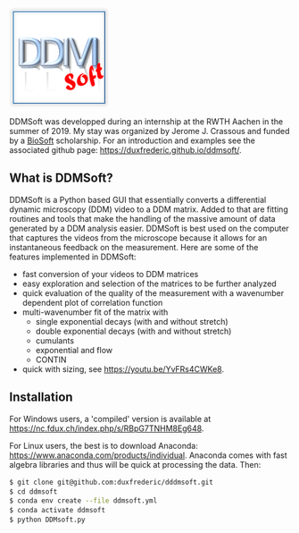 ![logo](https://github.com/duxfrederic/ddmsoft/blob/main/logo/logo.png) 

DDMSoft was developped during an internship at the RWTH Aachen in the summer of 2019. My stay was organized by Jerome J. Crassous and funded by a [BioSoft](http://www.ihrs-biosoft.de/ihrs-biosoft/EN/GSP/GSP_node.html) scholarship. For an introduction and examples see the associated github page: https://duxfrederic.github.io/ddmsoft/.
## What is DDMSoft?
DDMSoft is a Python based GUI that essentially converts a differential dynamic microscopy (DDM) video to a DDM matrix.  Added to that are fitting routines and tools that make the handling of the massive amount of data generated by a DDM analysis easier. DDMSoft is best used on the computer that captures the videos from the microscope because it allows for an instantaneous feedback on the measurement. Here are some of the features implemented in DDMSoft:
 - fast conversion of your videos to DDM matrices
 - easy exploration and selection of the matrices to be further analyzed
 - quick evaluation of the quality of the measurement with a wavenumber dependent plot of correlation function
 - multi-wavenumber fit of the matrix with 
    * single exponential decays (with and without stretch)
    * double exponential decays (with and without stretch)
    * cumulants
    * exponential and flow 
    * CONTIN
- quick with sizing, see <https://youtu.be/YvFRs4CWKe8>.



## Installation
For Windows users, a 'compiled' version is available at <https://nc.fdux.ch/index.php/s/RBpG7TNHM8Eg648>.


For Linux users, the best is to download Anaconda: <https://www.anaconda.com/products/individual>. Anaconda comes with fast algebra libraries and thus will be quick at processing the data. Then:
```bash
$ git clone git@github.com:duxfrederic/dddmsoft.git
$ cd ddmsoft
$ conda env create --file ddmsoft.yml
$ conda activate ddmsoft
$ python DDMsoft.py
```

